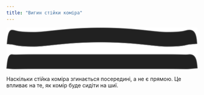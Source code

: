 ```yaml
---
title: "Вигин стійки коміра"
---
```


![Вигин стійки коміра](collarstandbend.svg)

Наскільки стійка коміра згинається посередині, а не є прямою. Це впливає на те, як комір буде сидіти на шиї.




